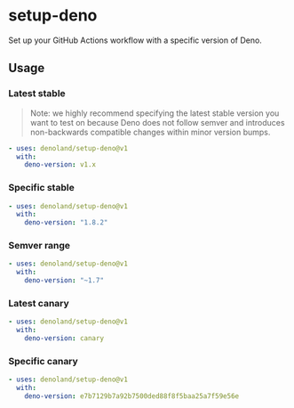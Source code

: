 # setup-deno

Set up your GitHub Actions workflow with a specific version of Deno.

## Usage

### Latest stable

> Note: we highly recommend specifying the latest stable version you want to test on because Deno does not follow semver and introduces non-backwards compatible changes within minor version bumps.

```yaml
- uses: denoland/setup-deno@v1
  with:
    deno-version: v1.x
```

### Specific stable

```yaml
- uses: denoland/setup-deno@v1
  with:
    deno-version: "1.8.2"
```

### Semver range

```yaml
- uses: denoland/setup-deno@v1
  with:
    deno-version: "~1.7"
```

### Latest canary

```yaml
- uses: denoland/setup-deno@v1
  with:
    deno-version: canary
```

### Specific canary

```yaml
- uses: denoland/setup-deno@v1
  with:
    deno-version: e7b7129b7a92b7500ded88f8f5baa25a7f59e56e
```

